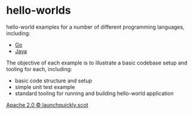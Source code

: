 # hello-worlds

hello-world examples for a number of different programming languages, including:

- [Go](/go/README.md)
- [Java](/java/README.md)

The objective of each example is to illustrate a basic codebase setup and tooling for each, including:

- basic code structure and setup
- simple unit test example
- standard tooling for running and building hello-world application

[Apache 2.0 © launchquickly.scot](/LICENSE)
